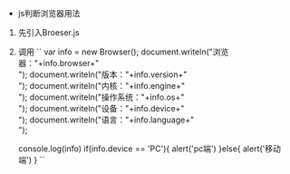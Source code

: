 
- js判断浏览器用法

1. 先引入Broeser.js

2. 调用
``
	var info = new Browser();
	document.writeln("浏览器："+info.browser+"<br/>");
	document.writeln("版本："+info.version+"<br/>");
	document.writeln("内核："+info.engine+"<br/>");
	document.writeln("操作系统："+info.os+"<br/>");
	document.writeln("设备："+info.device+"<br/>");
	document.writeln("语言："+info.language+"<br/>");
	
	console.log(info)
	if(info.device == 'PC'){
		alert('pc端')
	}else{
		alert('移动端')
	}
``